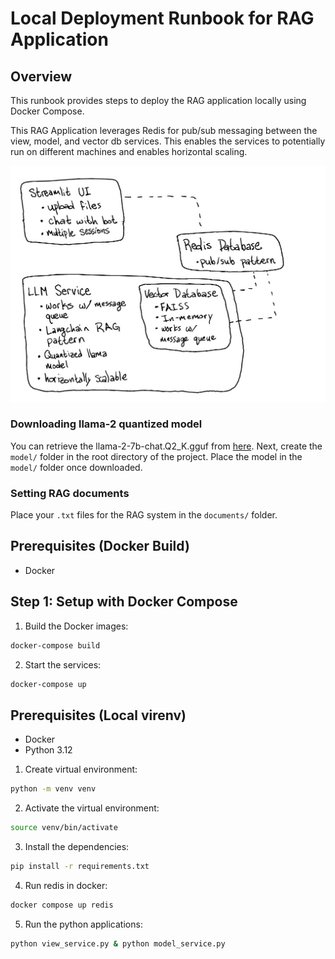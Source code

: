 # Local Deployment Runbook for RAG Application

## Overview

This runbook provides steps to deploy the RAG application locally using Docker Compose.

This RAG Application leverages Redis for pub/sub messaging between the view, model, and vector db services.
This enables the services to potentially run on different machines and enables horizontal scaling.

![RAG Application Architecture](architecture.jpg)

### Downloading llama-2 quantized model
You can retrieve the llama-2-7b-chat.Q2_K.gguf from [here](https://huggingface.co/TheBloke/Llama-2-7B-Chat-GGUF).
Next, create the `model/` folder in the root directory of the project.
Place the model in the `model/` folder once downloaded.

### Setting RAG documents
Place your `.txt` files for the RAG system in the `documents/` folder.

## Prerequisites (Docker Build)

- Docker

## Step 1: Setup with Docker Compose
1. Build the Docker images:
```bash
docker-compose build
```
2. Start the services:
```bash
docker-compose up
```

## Prerequisites (Local virenv)
- Docker
- Python 3.12

1. Create virtual environment:
```bash
python -m venv venv
```

2. Activate the virtual environment:
```bash
source venv/bin/activate
```

3. Install the dependencies:
```bash
pip install -r requirements.txt
```

4. Run redis in docker:
```bash
docker compose up redis
```

5. Run the python applications:
```bash
python view_service.py & python model_service.py
```
